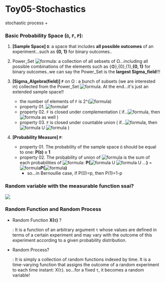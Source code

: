# Toy05-Stochastics
stochastic process + 


### Basic Probability Space (`Ω`, `F`, `P`): 
1. **[Sample Space] `Ω`**: a space that includes **all possible outcomes** of an experiment...such as **{0, 1}** for binary outcomes..
2. Power_Set ![formula](https://render.githubusercontent.com/render/math?math=2^\Omega): a collection of all sebsets of Ω...including all possible combinations of the elements such as {Φ},{0},{1},**{0, 1}** for binary outcomes..we can say the Power_Set is the **largest Sigma_field**!!!
3. **[Sigma_Algebra(field)] `F`** on Ω : a bunch of subsets (we are interested in) collected from the Power_Set ![formula](https://render.githubusercontent.com/render/math?math=2^\Omega). At the end...it's just an extended sample space!!
   - the number of elements of `F` is 2^(![formula](https://render.githubusercontent.com/render/math?math=2^\Omega))
   - property 01. ![formula](https://render.githubusercontent.com/render/math?math=\Omega\in)`F`
   - property 02. `F` is closed under complementation ( if...![formula](https://render.githubusercontent.com/render/math?math=\Lambda\in\F), then ![formula](https://render.githubusercontent.com/render/math?math=\Lambda^c\in\F) as well )
   - property 03. `F` is closed under countable union ( if...![formula](https://render.githubusercontent.com/render/math?math=\Lambda_{1},\Lambda_{2}\in\F), then ![formula](https://render.githubusercontent.com/render/math?math=\Lambda_{1}) U ![formula](https://render.githubusercontent.com/render/math?math=\Lambda_{2}\in\F) ) 
 
4. **[Probability Measure] `Ρ`**:  
   - property 01. The probability of the sample space `Ω` should be equal to one: **P(`Ω`) = 1** 
   - property 02. The probability of union of ![formula](https://render.githubusercontent.com/render/math?math=\Lambda_{1},\Lambda_{2},..) is the sum of each probabilities of  ![formula](https://render.githubusercontent.com/render/math?math=\Lambda_{i}): **P(**![formula](https://render.githubusercontent.com/render/math?math=\Lambda_{1}) U ![formula](https://render.githubusercontent.com/render/math?math=\Lambda_{2}) U ...**)** = ![formula](https://render.githubusercontent.com/render/math?math=\Sigma)**P(**![formula](https://render.githubusercontent.com/render/math?math=\Lambda_{i})**)**
     - so...in Bernoullie case, if P(0)=p, then P(1)=1-p

### Random variable with the measurable function ssai? 
<img src="https://user-images.githubusercontent.com/31917400/90989160-6291e000-e590-11ea-9f72-ef7645c65a18.jpg" />

### Random Function and Random Process
- Random Function **X(`t`)** ?

  : It is a function of an arbitrary argument `t` whose values are defined in terms of a certain experiment and may vary with the outcome of this experiment according to a given probability distribution. 
- Random Process?

  : It is simply a collection of random functions indexed by time. It is a time-varying function that assigns the outcome of a random experiment to each time instant: X(`t`). so...for a fixed `t`, it becomes a random variable! 













































































